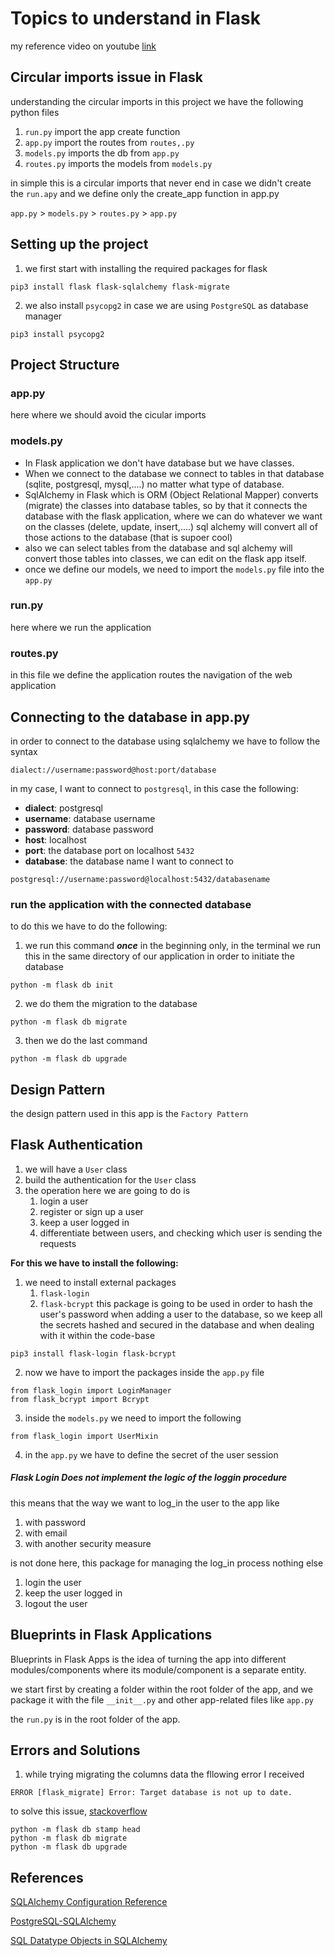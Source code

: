 # Topics to understand in Flask

my reference video on youtube [link](https://www.youtube.com/watch?v=oQ5UfJqW5Jo&t=7109s)

## Circular imports issue in Flask
understanding the circular imports
in this project we have the following python files
1. `run.py` import the app create function
2. `app.py` import the routes from `routes,.py`
3. `models.py` imports the db from `app.py`
4. `routes.py` imports the models from `models.py`


in simple this is a circular imports that never end in case we 
didn't create the `run.apy` and we define only the create_app function 
in app.py

`app.py` > `models.py` > `routes.py` > `app.py`

## Setting up the project
1. we first start with installing the required packages for flask
```
pip3 install flask flask-sqlalchemy flask-migrate
```
2. we also install `psycopg2` in case we are using `PostgreSQL` as
database manager
```
pip3 install psycopg2
```
## Project Structure
### app.py
here where we should avoid the cicular imports
### models.py
- In Flask application we don't have database but we have classes. 
- When we connect to the database we connect to tables in that database (sqlite, postgresql, mysql,....) no matter what type of database. 
- SqlAlchemy in Flask which is ORM (Object Relational Mapper) converts (migrate) the classes into database tables, so by that it connects the database with the flask application, where we can do whatever we want on the classes (delete, update, insert,....) sql alchemy will convert all of those actions to the database (that is supoer cool)
- also we can select tables from the database and sql alchemy will convert those tables into classes, we can edit on the flask app itself.
- once we define our models, we need to import the `models.py` file into the `app.py`

### run.py
here where we run the application 


### routes.py
in this file we define the application routes 
the navigation of the web application


## Connecting to the database in app.py
in order to connect to the database using sqlalchemy 
we have to follow the syntax
```
dialect://username:password@host:port/database
```
in my case, I want to connect to `postgresql`, in this case the following:

- **dialect**: postgresql
- **username**: database username
- **password**: database password
- **host**: localhost
- **port**: the database port on localhost `5432`
- **database**: the database name I want to connect to
```
postgresql://username:password@localhost:5432/databasename
```
### run the application with the connected database
to do this we have to do the following:
1. we run this command _**once**_ in the beginning only, 
in the terminal we run this in the same directory 
of our application in order to initiate the database
```
python -m flask db init
```
2. we do them the migration to the database
```
python -m flask db migrate
```
3. then we do the last command 
```
python -m flask db upgrade
```

## Design Pattern
the design pattern used in this app is the `Factory Pattern`

## Flask Authentication

1. we will have a `User` class
2. build the authentication for the `User` class
3. the operation here we are going to do is
   1. login a user 
   2. register or sign up a user
   3. keep a user logged in
   4. differentiate between users, and checking which user is sending the requests

**For this we have to install the following:**

1. we need to install external packages 
   1. `flask-login`
   2. `flask-bcrypt` this package is going to be used in order to hash
   the user's password when adding a user to the database,
   so we keep all the secrets hashed and secured in the database
   and when dealing with it within the code-base
```
pip3 install flask-login flask-bcrypt
```

2. now we have to import the packages inside the `app.py` file 
```
from flask_login import LoginManager
from flask_bcrypt import Bcrypt
```

3. inside the `models.py` we need to import the following
```
from flask_login import UserMixin
```
4. in the `app.py` we have to define the secret of the user session


##### Flask Login Does not implement the logic of the loggin procedure
this means that the way we want to log_in the user to the app like
1. with password
2. with email
3. with another security measure

is not done here, this package for managing the log_in process nothing else
1. login the user
2. keep the user logged in
3. logout the user
 

## Blueprints in Flask Applications
Blueprints in Flask Apps is the idea of turning the app into different modules/components
where its module/component is a separate entity.

we start first by creating a folder within the root folder of the app, and we package it with the file 
`__init__.py` and other app-related files like `app.py`

the `run.py` is in the root folder of the app.

## Errors and Solutions

1. while trying migrating the columns data the fllowing error I received
```
ERROR [flask_migrate] Error: Target database is not up to date.
```
to solve this issue, [stackoverflow](https://stackoverflow.com/questions/17768940/target-database-is-not-up-to-date)
```
python -m flask db stamp head
python -m flask db migrate
python -m flask db upgrade
```


## References

[SQLAlchemy Configuration Reference](https://flask-sqlalchemy.readthedocs.io/en/stable/config/)

[PostgreSQL-SQLAlchemy](https://docs.sqlalchemy.org/en/20/dialects/postgresql.html)

[SQL Datatype Objects in SQLAlchemy](https://docs.sqlalchemy.org/en/20/core/types.html)

